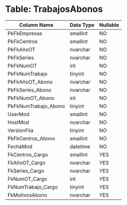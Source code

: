 # Table: TrabajosAbonos

| Column Name | Data Type | Nullable |
|-------------|-----------|----------|
| PkFkEmpresas | smallint | NO |
| PkFkCentros | smallint | NO |
| PkFkAñoOT | nvarchar | NO |
| PkFkSeries | nvarchar | NO |
| PkFkNumOT | int | NO |
| PkFkNumTrabajo | tinyint | NO |
| PkFkAñoOT_Abono | nvarchar | NO |
| PkFkSeries_Abono | nvarchar | NO |
| PkFkNumOT_Abono | int | NO |
| PkFkNumTrabajo_Abono | tinyint | NO |
| UserMod | smallint | NO |
| HostMod | nvarchar | NO |
| VersionFila | tinyint | NO |
| PkFkCentros_Abono | smallint | NO |
| FechaMod | datetime | NO |
| FkCentros_Cargo | smallint | YES |
| FkAñoOT_Cargo | nvarchar | YES |
| FkSeries_Cargo | nvarchar | YES |
| FkNumOT_Cargo | int | YES |
| FkNumTrabajo_Cargo | tinyint | YES |
| FkMotivosAbono | nvarchar | YES |
